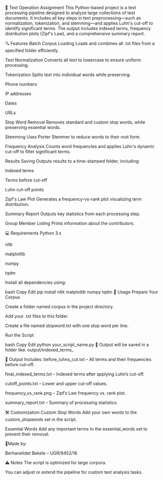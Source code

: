 📘 Text Operation Assignment
This Python-based project is a text processing pipeline designed to analyze large collections of text documents. It includes all key steps in text preprocessing—such as normalization, tokenization, and stemming—and applies Luhn's cut-off to identify significant terms. The output includes indexed terms, frequency distribution plots (Zipf's Law), and a comprehensive summary report.

🔍 Features
Batch Corpus Loading
Loads and combines all .txt files from a specified folder efficiently.

Text Normalization
Converts all text to lowercase to ensure uniform processing.

Tokenization
Splits text into individual words while preserving:

Phone numbers

IP addresses

Dates

URLs

Stop Word Removal
Removes standard and custom stop words, while preserving essential words.

Stemming
Uses Porter Stemmer to reduce words to their root form.

Frequency Analysis
Counts word frequencies and applies Luhn's dynamic cut-off to filter significant terms.

Results Saving
Outputs results to a time-stamped folder, including:

Indexed terms

Terms before cut-off

Luhn cut-off points

Zipf's Law Plot
Generates a frequency-vs-rank plot visualizing term distribution.

Summary Report
Outputs key statistics from each processing step.

Group Member Listing
Prints information about the contributors.

💻 Requirements
Python 3.x

nltk

matplotlib

numpy

tqdm

Install all dependencies using:

bash
Copy
Edit
pip install nltk matplotlib numpy tqdm
📂 Usage
Prepare Your Corpus

Create a folder named corpus in the project directory.

Add your .txt files to this folder.

Create a file named stopword.txt with one stop word per line.

Run the Script

bash
Copy
Edit
python your_script_name.py
📁 Output will be saved in a folder like: output/indexed_terms_<timestamp>

📄 Output Includes:
before_luhns_cut.txt – All terms and their frequencies before cut-off.

final_indexed_terms.txt – Indexed terms after applying Luhn’s cut-off.

cutoff_points.txt – Lower and upper cut-off values.

frequency_vs_rank.png – Zipf’s Law frequency vs. rank plot.

summary_report.txt – Summary of processing statistics.

🛠️ Customization
Custom Stop Words
Add your own words to the custom_stopwords set in the script.

Essential Words
Add any important terms to the essential_words set to prevent their removal.

👥Made by:

Berhanelidet Bekele – UGR/9452/16


⚠️ Notes
The script is optimized for large corpora.

You can adjust or extend the pipeline for custom text analysis tasks.
